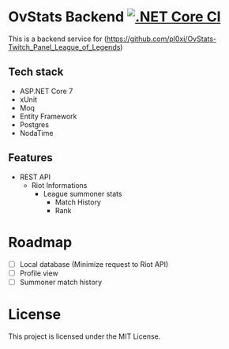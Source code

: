 # OvStats Backend [![.NET Core CI](https://github.com/pl0xi/OvStats-Website/actions/workflows/main.yml/badge.svg)](https://github.com/pl0xi/OvStats-Website/actions/workflows/main.yml)
This is a backend service for (https://github.com/pl0xi/OvStats-Twitch_Panel_League_of_Legends)

## Tech stack
- ASP.NET Core 7
- xUnit
- Moq
- Entity Framework 
- Postgres
- NodaTime

## Features
- REST API
  - Riot Informations
    - League summoner stats 
      - Match History
      - Rank

# Roadmap
- [ ] Local database (Minimize request to Riot API)
- [ ] Profile view 
- [ ] Summoner match history

# License
This project is licensed under the MIT License.
